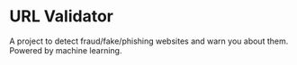 # URL Validator
A project to detect fraud/fake/phishing websites and warn you about them. Powered by machine learning.
